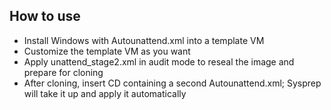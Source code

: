 ## How to use

- Install Windows with Autounattend.xml into a template VM
- Customize the template VM as you want
- Apply unattend_stage2.xml in audit mode to reseal the image and prepare for cloning
- After cloning, insert CD containing a second Autounattend.xml; Sysprep will take it up and apply it automatically
